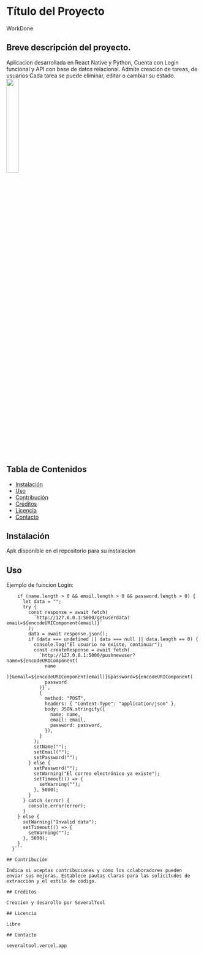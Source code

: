 # Título del Proyecto
WorkDone
## Breve descripción del proyecto.

Aplicacion desarrollada en React Native y Python, Cuenta con Login funcional y API con base de datos relacional.
Admite creacion de tareas, de usuarios
Cada tarea se puede eliminar, editar o cambiar su estado.
<img src="[ruta_de_la_imagen.png](https://github.com/SeveralTool/WorkDone/assets/40505451/0a752ca5-4281-458e-825a-18aa8c9b9c19)"  style="width: 25%;">




## Tabla de Contenidos

- [Instalación](#instalación)
- [Uso](#uso)
- [Contribución](#contribución)
- [Créditos](#créditos)
- [Licencia](#licencia)
- [Contacto](#contacto)

## Instalación

Apk disponible en el repositorio para su instalacion

## Uso
Ejemplo de fuincion Login:
```async function createAccount() {
    if (name.length > 0 && email.length > 0 && password.length > 0) {
      let data = "";
      try {
        const response = await fetch(
          `http://127.0.0.1:5000/getuserdata?email=${encodeURIComponent(email)}`
        );
        data = await response.json();
        if (data === undefined || data === null || data.length == 0) {
          console.log("El usuario no existe, continuar");
          const createResponse = await fetch(
            `http://127.0.0.1:5000/pushnewuser?name=${encodeURIComponent(
              name
            )}&email=${encodeURIComponent(email)}&password=${encodeURIComponent(
              password
            )}`,
            {
              method: "POST",
              headers: { "Content-Type": "application/json" },
              body: JSON.stringify({
                name: name,
                email: email,
                password: password,
              }),
            }
          );
          setName("");
          setEmail("");
          setPassword("");
        } else {
          setPassword("");
          setWarning("El correo electrónico ya existe");
          setTimeout(() => {
            setWarning("");
          }, 5000);
        }
      } catch (error) {
        console.error(error);
      }
    } else {
      setWarning("Invalid data");
      setTimeout(() => {
        setWarning("");
      }, 5000);
    }
  }```

## Contribución

Indica si aceptas contribuciones y cómo los colaboradores pueden enviar sus mejoras. Establece pautas claras para las solicitudes de extracción y el estilo de código.

## Créditos

Creacion y desarollo por SeveralTool

## Licencia

Libre

## Contacto

severaltool.vercel.app


